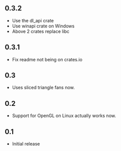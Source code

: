 ## 0.3.2
* Use the dl_api crate
* Use winapi crate on Windows
* Above 2 crates replace libc

## 0.3.1
* Fix readme not being on crates.io

## 0.3
* Uses sliced triangle fans now.

## 0.2
* Support for OpenGL on Linux actually works now.

## 0.1
* Initial release
